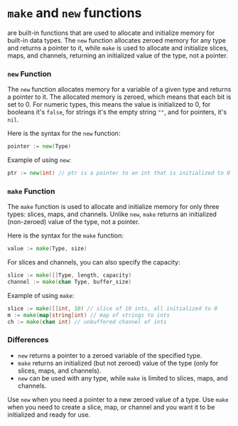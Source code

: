 # `make` and `new` functions 
are built-in functions that are used to allocate and initialize memory for built-in data types. The `new` function allocates zeroed memory for any type and returns a pointer to it, while `make` is used to allocate and initialize slices, maps, and channels, returning an initialized value of the type, not a pointer.

### `new` Function
The `new` function allocates memory for a variable of a given type and returns a pointer to it. The allocated memory is zeroed, which means that each bit is set to 0. For numeric types, this means the value is initialized to 0, for booleans it's `false`, for strings it's the empty string `""`, and for pointers, it's `nil`.

Here is the syntax for the `new` function:

```go
pointer := new(Type)
```

Example of using `new`:

```go
ptr := new(int) // ptr is a pointer to an int that is initialized to 0
```

### `make` Function
The `make` function is used to allocate and initialize memory for only three types: slices, maps, and channels. Unlike `new`, `make` returns an initialized (non-zeroed) value of the type, not a pointer.

Here is the syntax for the `make` function:

```go
value := make(Type, size)
```

For slices and channels, you can also specify the capacity:

```go
slice := make([]Type, length, capacity)
channel := make(chan Type, buffer_size)
```

Example of using `make`:

```go
slice := make([]int, 10) // slice of 10 ints, all initialized to 0
m := make(map[string]int) // map of strings to ints
ch := make(chan int) // unbuffered channel of ints
```

### Differences
- `new` returns a pointer to a zeroed variable of the specified type.
- `make` returns an initialized (but not zeroed) value of the type (only for slices, maps, and channels).
- `new` can be used with any type, while `make` is limited to slices, maps, and channels.

Use `new` when you need a pointer to a new zeroed value of a type. Use `make` when you need to create a slice, map, or channel and you want it to be initialized and ready for use.